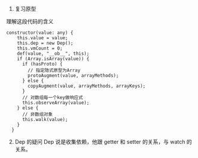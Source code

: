 1. 复习原型

理解这段代码的含义

```
constructor(value: any) {
    this.value = value;
    this.dep = new Dep();
    this.vmCount = 0;
    def(value, "__ob__", this);
    if (Array.isArray(value)) {
      if (hasProto) {
        // 指定隐式原型为Array
        protoAugment(value, arrayMethods);
      } else {
        copyAugment(value, arrayMethods, arrayKeys);
      }
      // 对数组每一个key做响应式
      this.observeArray(value);
    } else {
      // 非数组对象
      this.walk(value);
    }
  }
```

2. Dep 的疑问
   Dep 说是收集依赖，他跟 getter 和 setter 的关系，与 watch 的关系。
